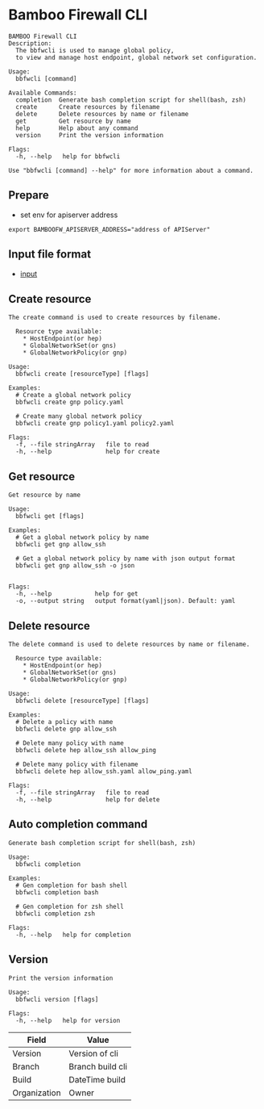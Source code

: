 # Bamboo Firewall CLI

```shell
BAMBOO Firewall CLI
Description:
  The bbfwcli is used to manage global policy,
  to view and manage host endpoint, global network set configuration.

Usage:
  bbfwcli [command]

Available Commands:
  completion  Generate bash completion script for shell(bash, zsh)
  create      Create resources by filename
  delete      Delete resources by name or filename
  get         Get resource by name
  help        Help about any command
  version     Print the version information

Flags:
  -h, --help   help for bbfwcli

Use "bbfwcli [command] --help" for more information about a command.
```

## Prepare
- set env for apiserver address
```shell
export BAMBOOFW_APISERVER_ADDRESS="address of APIServer" 
```

## Input file format
- [input](./usecase.md#cli)

## Create resource

```shell
The create command is used to create resources by filename.

  Resource type available:
    * HostEndpoint(or hep)
    * GlobalNetworkSet(or gns)
    * GlobalNetworkPolicy(or gnp)

Usage:
  bbfwcli create [resourceType] [flags]

Examples:
  # Create a global network policy
  bbfwcli create gnp policy.yaml

  # Create many global network policy
  bbfwcli create gnp policy1.yaml policy2.yaml

Flags:
  -f, --file stringArray   file to read
  -h, --help               help for create
```

## Get resource
```shell
Get resource by name

Usage:
  bbfwcli get [flags]

Examples:
  # Get a global network policy by name
  bbfwcli get gnp allow_ssh

  # Get a global network policy by name with json output format
  bbfwcli get gnp allow_ssh -o json


Flags:
  -h, --help            help for get
  -o, --output string   output format(yaml|json). Default: yaml
```

## Delete resource

```shell
The delete command is used to delete resources by name or filename.

  Resource type available:
    * HostEndpoint(or hep)
    * GlobalNetworkSet(or gns)
    * GlobalNetworkPolicy(or gnp)

Usage:
  bbfwcli delete [resourceType] [flags]

Examples:
  # Delete a policy with name
  bbfwcli delete gnp allow_ssh

  # Delete many policy with name
  bbfwcli delete hep allow_ssh allow_ping

  # Delete many policy with filename
  bbfwcli delete hep allow_ssh.yaml allow_ping.yaml

Flags:
  -f, --file stringArray   file to read
  -h, --help               help for delete
```

## Auto completion command
```shell
Generate bash completion script for shell(bash, zsh)

Usage:
  bbfwcli completion

Examples:
  # Gen completion for bash shell
  bbfwcli completion bash

  # Gen completion for zsh shell
  bbfwcli completion zsh

Flags:
  -h, --help   help for completion
```

## Version
```shell
Print the version information

Usage:
  bbfwcli version [flags]

Flags:
  -h, --help   help for version
```

| Field        | Value            |
|--------------|------------------|
| Version      | Version of cli   |
| Branch       | Branch build cli |
| Build        | DateTime build   |
| Organization | Owner            |
